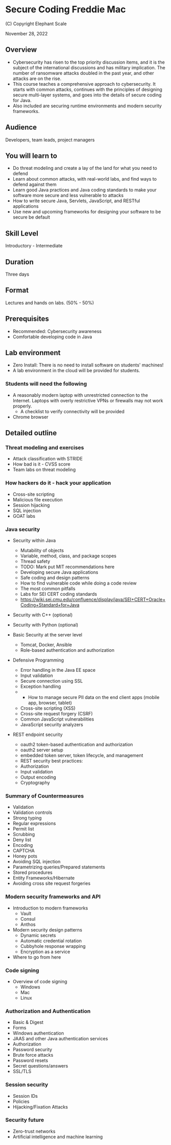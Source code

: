 # Secure Coding Freddie Mac

(C) Copyright Elephant Scale

November 28, 2022

## Overview

* Cybersecurity has risen to the top priority discussion items, and it is the subject of the international discussions and has military implication. 
The number of ransomware attacks doubled in the past year, and other attacks are on the rise.
* This course teaches a comprehensive approach to cybersecurity. It starts with common attacks, 
continues with the principles of designing secure multi-layer systems, and goes into the details
of secure coding for Java.
* Also included are securing runtime environments and modern security frameworks.  

## Audience
Developers, team leads, project managers

## You will learn to
* Do threat modeling and create a lay of the land for what you need to defend
* Learn about common attacks, with real-world labs, and find ways to defend against them
* Learn good Java practices and Java coding standards to make your software more secure and less vulnerable to attacks
* How to write secure Java, Servlets, JavaScript, and RESTful applications
* Use new and upcoming frameworks for designing your software to be secure be default

## Skill Level
Introductory - Intermediate

## Duration
Three days

## Format
Lectures and hands on labs. (50% - 50%)

## Prerequisites
* Recommended: Cybersecurity awareness
* Comfortable developing code in Java


## Lab environment
* Zero Install: There is no need to install software on students' machines!
* A lab environment in the cloud will be provided for students.

### Students will need the following
* A reasonably modern laptop with unrestricted connection to the Internet. Laptops with overly restrictive VPNs or firewalls may not work properly.
    * A checklist to verify connectivity will be provided
* Chrome browser

## Detailed outline

### Threat modeling and exercises
* Attack classification with STRIDE 
* How bad is it - CVSS score
* Team labs on threat modeling

### How hackers do it - hack your application

* Cross-site scripting
* Malicious file execution
* Session hijacking
* SQL injection
* GOAT labs

### Java security

* Security within Java 

  * Mutability of objects
  * Variable, method, class, and package scopes
  * Thread safety
  * TODO: Mark put MIT recommendations here
  * Developing secure Java applications
  * Safe coding and design patterns
  * How to find vulnerable code while doing a code review
  * The most common pitfalls
  * Labs for SEI CERT coding standards
  * https://wiki.sei.cmu.edu/confluence/display/java/SEI+CERT+Oracle+Coding+Standard+for+Java

* Security with C++ (optional)

* Security with Python (optional)

* Basic Security at the server level
  * Tomcat, Docker, Ansible
  * Role-based authentication and authorization

* Defensive Programming
  * Error handling in the Java EE space
  * Input validation
  * Secure connection using SSL
  * Exception handling
  *   * How to manage secure PII data on the end client apps (mobile app, browser, tablet)
  * Cross-site scripting (XSS)
  * Cross-site request forgery (CSRF)
  * Common JavaScript vulnerabilities
  * JavaScript security analyzers

* REST endpoint security
  * oauth2 token-based authentication and authorization
  * oauth2 server setup
  * embedded token server, token lifecycle, and management
  * REST security best practices:
  * Authorization
  * Input validation
  * Output encoding
  * Cryptography

  
### Summary of Countermeasures

* Validation
* Validation controls
* Strong typing
* Regular expressions
* Permit list
* Scrubbing
* Deny list
* Encoding
* CAPTCHA
* Honey pots
* Avoiding SQL injection
* Parametrizing queries/Prepared statements
* Stored procedures
* Entity Frameworks/Hibernate
* Avoiding cross site request forgeries

### Modern security frameworks and API
* Introduction to modern frameworks
  * Vault
  * Consul
  * Anthos
* Modern security design patterns
  * Dynamic secrets
  * Automatic credential rotation
  * Cubbyhole response wrapping
  * Encryption as a service
* Where to go from here

### Code signing
* Overview of code signing
  * Windows
  * Mac
  * Linux

### Authorization and Authentication
* Basic & Digest
* Forms
* Windows authentication
* JAAS and other Java authentication services
* Authorization
* Password security
* Brute force attacks
* Password resets
* Secret questions/answers
* SSL/TLS

### Session security
* Session IDs
* Policies
* Hijacking/Fixation Attacks

  
### Security future
* Zero-trust networks
* Artificial intelligence and machine learning